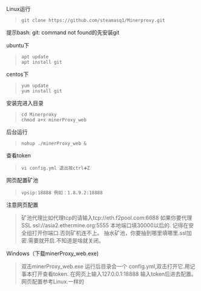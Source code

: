 Linux运行
>     git clone https://github.com/steamasq1/Minerproxy.git

提示bash: git: command not found的先安装git

ubuntu下
>     apt update
>     apt install git


centos下
>     yum update
>     yum install git
安装完进入目录
>     cd Minerproxy
>     chmod a+x minerProxy_web
后台运行
>     nohup ./minerProxy_web &
查看token
>     vi config.yml 退出按ctrl➕Z
网页配置矿池
>     vpsip:18888 例如：1.8.9.2:18888
注意网页配置
>   矿池代理比如代理tcp的请输入tcp://eth.f2pool.com:6688
如果你要代理SSL ssl://asia2.ethermine.org:5555 本地端口填30000以后的.
记得在安全组打开你端口.否则矿机连不上。
抽水矿池，你要抽到哪里填哪里.ssl加密.需要就开启.不知道是啥就关闭。


Windows（下载minerProxy_web.exe)
>    双击minerProxy_web.exe
运行后目录会一个 config.yml,双击打开它.用记事本打开查看token.
在网页上输入127.0.0.1:18888 输入token后进去配置。网页配置参考Linux.一样的
